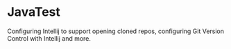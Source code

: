 # JavaTest
Configuring Intellij to support opening cloned repos, configuring Git Version Control with Intellij and more.
